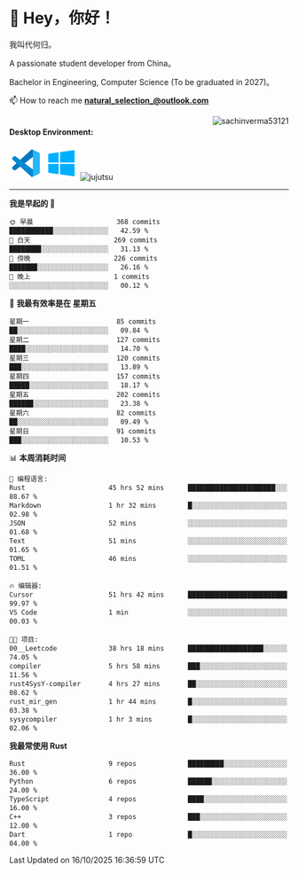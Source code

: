 # 👋 Hey，你好！

我叫代何归。

A passionate student developer from China。

Bachelor in Engineering, Computer Science (To be graduated in 2027)。

📫 How to reach me **natural_selection_@outlook.com**

<div style="display: flex; justify-content: space-between; align-items: flex-start;">
  <div>
    <h4>Desktop Environment: </h4>
    <span>
      <img style="margin: auto;" src="https://raw.githubusercontent.com/sachinverma53121/sachinverma53121/master/icons/vsc.png" alt=vs width="60" height="60"/>
      <img style="margin: auto;" src="https://raw.githubusercontent.com/sachinverma53121/sachinverma53121/master/icons/win10.png" alt=windows10 width="60" height="60"/>
      <img style="margin: auto;" src="https://img2023.cnblogs.com/blog/3292968/202505/3292968-20250515084111916-1835883071.png" alt=jujutsu width="60" height="60"/>
    </span>
  </div>
  <div>
    <img style="margin: auto;" src=https://github-readme-stats.vercel.app/api?username=Natural-selection1&show_icons=true alt=sachinverma53121 />
  </div>
</div>

---

<!--START_SECTION:waka-->
**我是早起的 🐤** 

```text
🌞 早晨                     368 commits         ███████████░░░░░░░░░░░░░░   42.59 % 
🌆 白天                     269 commits         ████████░░░░░░░░░░░░░░░░░   31.13 % 
🌃 傍晚                     226 commits         ███████░░░░░░░░░░░░░░░░░░   26.16 % 
🌙 晚上                     1 commits           ░░░░░░░░░░░░░░░░░░░░░░░░░   00.12 % 
```
📅 **我最有效率是在 星期五** 

```text
星期一                      85 commits          ██░░░░░░░░░░░░░░░░░░░░░░░   09.84 % 
星期二                      127 commits         ████░░░░░░░░░░░░░░░░░░░░░   14.70 % 
星期三                      120 commits         ███░░░░░░░░░░░░░░░░░░░░░░   13.89 % 
星期四                      157 commits         █████░░░░░░░░░░░░░░░░░░░░   18.17 % 
星期五                      202 commits         ██████░░░░░░░░░░░░░░░░░░░   23.38 % 
星期六                      82 commits          ██░░░░░░░░░░░░░░░░░░░░░░░   09.49 % 
星期日                      91 commits          ███░░░░░░░░░░░░░░░░░░░░░░   10.53 % 
```


📊 **本周消耗时间** 

```text
💬 编程语言: 
Rust                     45 hrs 52 mins      ██████████████████████░░░   88.67 % 
Markdown                 1 hr 32 mins        █░░░░░░░░░░░░░░░░░░░░░░░░   02.98 % 
JSON                     52 mins             ░░░░░░░░░░░░░░░░░░░░░░░░░   01.68 % 
Text                     51 mins             ░░░░░░░░░░░░░░░░░░░░░░░░░   01.65 % 
TOML                     46 mins             ░░░░░░░░░░░░░░░░░░░░░░░░░   01.51 % 

🔥 编辑器: 
Cursor                   51 hrs 42 mins      █████████████████████████   99.97 % 
VS Code                  1 min               ░░░░░░░░░░░░░░░░░░░░░░░░░   00.03 % 

🐱‍💻 项目: 
00__Leetcode             38 hrs 18 mins      ███████████████████░░░░░░   74.05 % 
compiler                 5 hrs 58 mins       ███░░░░░░░░░░░░░░░░░░░░░░   11.56 % 
rust4SysY-compiler       4 hrs 27 mins       ██░░░░░░░░░░░░░░░░░░░░░░░   08.62 % 
rust_mir_gen             1 hr 44 mins        █░░░░░░░░░░░░░░░░░░░░░░░░   03.38 % 
sysycompiler             1 hr 3 mins         █░░░░░░░░░░░░░░░░░░░░░░░░   02.06 % 
```

**我最常使用 Rust** 

```text
Rust                     9 repos             █████████░░░░░░░░░░░░░░░░   36.00 % 
Python                   6 repos             ██████░░░░░░░░░░░░░░░░░░░   24.00 % 
TypeScript               4 repos             ████░░░░░░░░░░░░░░░░░░░░░   16.00 % 
C++                      3 repos             ███░░░░░░░░░░░░░░░░░░░░░░   12.00 % 
Dart                     1 repo              █░░░░░░░░░░░░░░░░░░░░░░░░   04.00 % 
```




 Last Updated on 16/10/2025 16:36:59 UTC
<!--END_SECTION:waka-->
